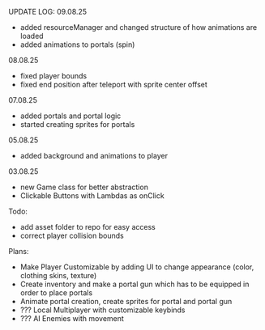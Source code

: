UPDATE LOG:
09.08.25
- added resourceManager and changed structure of how animations are loaded
- added animations to portals (spin)

08.08.25
- fixed player bounds
- fixed end position after teleport with sprite center offset

07.08.25
- added portals and portal logic
- started creating sprites for portals

05.08.25
- added background and animations to player

03.08.25
- new Game class for better abstraction
- Clickable Buttons with Lambdas as onClick

Todo:
- add asset folder to repo for easy access
- correct player collision bounds

Plans:
- Make Player Customizable by adding UI to change appearance (color, clothing skins, texture)
- Create inventory and make a portal gun which has to be equipped in order to place portals
- Animate portal creation, create sprites for portal and portal gun
- ??? Local Multiplayer with customizable keybinds
- ??? AI Enemies with movement
